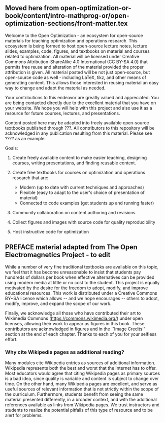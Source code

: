 ## Moved here from open-optimization-or-book/content/intro-mathprog-or/open-optimization-sections/front-matter.tex

Welcome to the Open Optimization - an ecosystem for open-source materials for teaching optimization and operations research.  This ecosystem is being formed to host open-source lecture notes, lecture slides, examples, code, figures, and textbooks on material and courses related to optimization.  All material will be licensed under Creative Commons Attribution-ShareAlike 4.0 International (CC BY-SA 4.0) that permits free reuse and alteration of the material provided the proper attribution is given.  All material posted will be not just open-source, but open-source code as well - including LaTeX, tikz, and other means of generating content.  This allows those interested in reusing material an easy way to change and adapt the material as needed.

Your contributions to this endeavor are greatly valued and appreciated.  You are being contacted directly due to the excellent material that you have on your website.  We hope you will help with this project and also use it as a resource for future courses, lectures, and presentations.

Content posted here may be adapted into freely available open-source textbooks published through ???.  All contributors to this repository will be acknowledged in any publication resulting from this material.  Please see ???? as an example.

Goals:

1. Create freely available content to make easier teaching, designing courses, writing presentations, and finding reusable content.

2. Create free textbooks for courses on optimization and operations research that are:

	* Modern (up to date with current techniques and approaches)
	* Flexible (easy to adapt to the user's choice of presentation of material)
	* Connected to code examples (get students up and running faster)

3. Community collaboration on content authoring and revisions

4. Collect figures and images with source code for quality reproducibility

5. Host instructive code for optimization


## PREFACE material adapted from The Open Electromagnetics Project - to edit
While a number of very fine traditional textbooks are available on this topic, we feel that it has become unreasonable to insist that students pay hundreds of dollars per book when effective alternatives can be provided using modern media at little or no cost to the student.
This project is equally motivated by the desire for the freedom to adopt, modify, and improve educational resources.
This work is distributed under a Creative Commons BY~SA license which allows -- and we hope encourages -- others to adopt, modify, improve, and expand the scope of our work.



Finally, we acknowledge all those who have contributed their art to Wikimedia Commons (https://commons.wikimedia.org/) under open licenses, allowing their work to appear as figures in this book.  These contributors are acknowledged in figures and in the ``Image Credits'' section at the end of each chapter. Thanks to each of you for your selfless effort.



### Why cite Wikipedia pages as additional reading?

Many modules cite Wikipedia entries as sources of additional information.
Wikipedia represents both the best and worst that the Internet has to offer.
Most educators would agree that citing Wikipedia pages as primary sources is a bad idea, since quality is variable and
content is subject to change over time.
On the other hand, many Wikipedia pages are excellent, and serve as useful sources of relevant information that is not strictly within the scope of the curriculum.
Furthermore, students benefit from seeing the same material presented differently, in a broader context, and with the additional references available as links from Wikipedia pages.
We trust instructors and students to realize the potential pitfalls of this type of resource and to be alert for problems.

